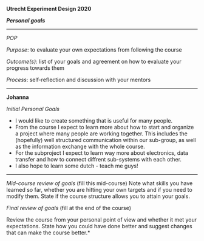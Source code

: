 **Utrecht Experiment Design 2020**

***Personal goals***
______________________________________________________________________________________________

*POP*


*Purpose*: to evaluate your own expectations from following the course

*Outcome(s)*: list of your goals and agreement on how to evaluate your progress towards them

*Process*: self-reflection and discussion with your mentors
______________________________________________________________________________________________

**Johanna**

*Initial Personal Goals*
- I would like to create something that is useful for many people.
- From the course I expect to learn more about how to start and organize a project where many people are working together. This includes the (hopefully) well structured communication within our sub-group, as well as the information exchange with the whole course.
- For the subproject I expect to learn way more about electronics, data transfer and how to connect diffrent sub-systems with each other.
- I also hope to learn some dutch - teach me guys!

______________________________________________________________________________________________

*Mid-course review of goals* (fill this mid-course)
Note what skills you have learned so far, whether you are hitting your own targets and if you need to modify them. State if the course structure allows you to attain your goals.

*Final review of goals* (fill at the end of the course)

Review the course from your personal point of view and whether it met your expectations. State how you could have done better and suggest changes that can make the course better.*